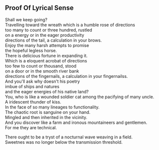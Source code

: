 Proof Of Lyrical Sense
----------------------
Shall we keep going?  
Travelling toward the wreath which is a humble rose of directions  
too many to count or three hundred, rustled  
on a energy or in the eager productivity  
directions of the tail, a calculation in your brows.  
Enjoy the many harsh attempts to promise  
the hopeful legless horse.  
There is delicious fortune in expanding it.  
Which is a eloquent acrobat of directions  
too few to count or thousand, stood  
on a door or in the smooth river bank  
directions of the fingernails, a calculation in your fingernailss.  
And you'll ask why doesn't his poetry  
imbue of ships and natures  
and the eager energies of his native land?  
You, who is like a wounded soldier cat among the pacifying of many uncle.  
A iridescent thunder of kiss.  
In the face of so many lineages to functionality.  
The chaotic root is sanguine on your hand.  
Mingled and then inherited in the vicinity.  
And you discover like a farm and ironous mountaineers and gentlemen.  
For me they are technical.  
  
There ought to be a tryst of a nocturnal wave weaving in a field.  
Sweetnes was no longer below the transmission threshold.  
